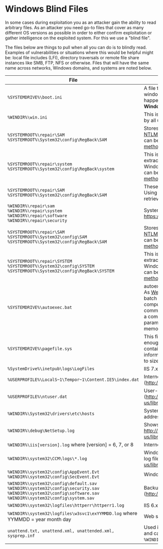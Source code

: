 # Windows Blind Files

In some cases during exploitation you as an attacker gain the ability to read arbitrary files. As an attacker you need go-to files that cover as many different OS versions as possible in order to either confirm exploitation or gather intelligence on the exploited system. For this we use a "blind file".

The files below are things to pull when all you can do is to blindly read. Examples of vulnerabilities or situations where this would be helpful might be: local file includes (LFI), directory traversals or remote file share instances like SMB, FTP, NFS or otherwise. Files that will have the same name across networks, Windows domains, and systems are noted below. 

| File     | Description / Importance |
| -------- | ------------------------ |
| `%SYSTEMDRIVE%\boot.ini` | A file that can be counted on to be on virtually every windows host. Helps with confirmation that a read is happening. **WARNING - in more recent versions of Windows this file in no longer there.** |
| `%WINDIR%\win.ini` | This is another file that can be counted on to be readable by all users of a system. |
| `%SYSTEMROOT%\repair\SAM`<br>`%SYSTEMROOT%\System32\config\RegBack\SAM` | Stores user passwords in either an [LM hash](https://en.wikipedia.org/wiki/LM_hash) and/or an [NTLM hash](https://en.wikipedia.org/wiki/NTLM) format. The SAM file in \repair is locked, but can be retrieved using forensic or [Volume Shadow copy methods](http://www.room362.com/blog/2013/6/10/volume-shadow-copy-ntdsdit-domain-hashes-remotely-part1.html). |
| `%SYSTEMROOT%\repair\system`<br>`%SYSTEMROOT%\System32\config\RegBack\system` | This is the SYSTEM registry hive. This file is needed to extract the user account password hashes from a Windows system. The SYSTEM file in \repair is locked, but can be retrieved using forensic or [Volume Shadow copy methods](http://www.room362.com/blog/2013/6/10/volume-shadow-copy-ntdsdit-domain-hashes-remotely-part1.html). |
| `%SYSTEMROOT%\repair\SAM` <br> `%SYSTEMROOT%\System32\config\RegBack\SAM` | These files store the LM and NTLM hashes for local users.  Using [Volume Shadow Copy](http://www.room362.com/blog/2013/6/10/volume-shadow-copy-ntdsdit-domain-hashes-remotely-part1.html) or [Ninja Copy](http://clymb3r.wordpress.com/2013/06/13/using-powershell-to-copy-ntds-dit-registry-hives-bypass-sacls-dacls-file-locks/) you can retrieve these files. |
| `%WINDIR%\repair\sam`<br>`%WINDIR%\repair\system`<br>`%WINDIR%\repair\software`<br>`%WINDIR%\repair\security` | System registry hives. https://en.wikipedia.org/wiki/Windows_Registry |
| `%SYSTEMROOT%\repair\SAM`<br>`%SYSTEMROOT%\System32\config\SAM`<br>`%SYSTEMROOT%\System32\config\RegBack\SAM` | Stores user passwords in either an [LM hash](https://en.wikipedia.org/wiki/LM_hash) and/or an [NTLM hash](https://en.wikipedia.org/wiki/NTLM) format. The SAM file in \repair is locked, but can be retrieved using forensic or [Volume Shadow copy methods](http://www.room362.com/blog/2013/6/10/volume-shadow-copy-ntdsdit-domain-hashes-remotely-part1.html). |
| `%SYSTEMROOT%\repair\SYSTEM`<br>`%SYSTEMROOT%\System32\config\SYSTEM`<br>`%SYSTEMROOT%\System32\config\RegBack\SYSTEM` | This is the SYSTEM registry hive. This file is needed to extract the user account password hashes from a Windows system. The SYSTEM file in \repair is locked, but can be retrieved using forensic or [Volume Shadow copy methods](http://www.room362.com/blog/2013/6/10/volume-shadow-copy-ntdsdit-domain-hashes-remotely-part1.html). |
| `%SYSTEMDRIVE%\autoexec.bat` | autoexec.bat is a startup script that executes at startup. As [Webopedia states](http://www.webopedia.com/TERM/A/autoexec_bat.html), “Stands for automatically executed batch file, the file that DOS automatically executes when a computer boots up. This is a convenient place to put commands you always want to execute at the beginning of a computing session. For example, you can set system parameters such as the date and time, and install memory-resident programs.” |
| `%SYSTEMDRIVE%\pagefile.sys` | This file is used by the operating system when there is not enough RAM (memory) in the system. It is a large file, but contains spill over from RAM, usually lots of good information can be pulled, but should be a last resort due to size. |
| `%SystemDrive%\inetpub\logs\LogFiles` | IIS 7.x web server log file location. |
| `%USERPROFILE%\LocalS~1\Tempor~1\Content.IE5\index.dat` | Internet Explorer web browser history file (http://support.microsoft.com/kb/322916) |
| `%USERPROFILE%\ntuser.dat` | User-level Windows registry settings (http://technet.microsoft.com/en-us/library/cc758618(v=WS.10).aspx) |
| `%WINDIR%\System32\drivers\etc\hosts` | System hosts file for local translation of host names to IP addresses. |
| `%WINDIR%\debug\NetSetup.log` | Shows issues when computers are joined to a domain. http://technet.microsoft.com/en-us/library/cc961817.aspx |
| `%WINDIR%\iis[version].log` where [version] = 6, 7, or 8 | Internet Information Service (IIS web server) log files. |
| `%WINDIR%\system32\CCM\logs\*.log` | Windows SCCM (System Center Configuration Manager) log files (http://technet.microsoft.com/en-us/library/bb892800.aspx) |
| `%WINDIR%\system32\config\AppEvent.Evt`<br>`%WINDIR%\system32\config\SecEvent.Evt` | Windows Event Logs. |
| `%WINDIR%\system32\config\default.sav`<br>`%WINDIR%\system32\config\security.sav`<br>`%WINDIR%\system32\config\software.sav`<br>`%WINDIR%\system32\config\system.sav` | Backup Windows registry files (http://forensics.wikia.com/wiki/Windows_registry_entries) |
| `%WINDIR%\system32\logfiles\httperr\httperr1.log` | IIS 6.x web server error logs. |
| `%WINDIR%\system32\logfiles\w3svc1\exYYMMDD.log` where YYMMDD = year month day | Web server log files. |
| `unattend.txt, unattend.xml, unattended.xml, sysprep.inf` | Used in the automated deployment of Windows images and can contain user accounts. Sometimes found in the `%WINDIR%\Panther\` directory. |